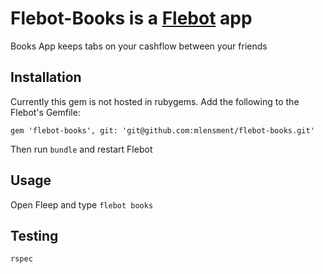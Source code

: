 # Flebot-Books is a [Flebot](https://github.com/mlensment/flebot) app
Books App keeps tabs on your cashflow between your friends

## Installation

Currently this gem is not hosted in rubygems.
Add the following to the Flebot's Gemfile:
```
gem 'flebot-books', git: 'git@github.com:mlensment/flebot-books.git'
```

Then run `bundle` and restart Flebot

## Usage
Open Fleep and type `flebot books`

## Testing
```
rspec
```
